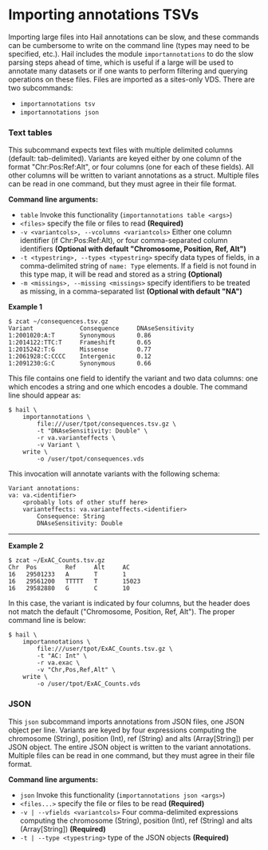 # Importing annotations TSVs

Importing large files into Hail annotations can be slow, and these commands can be cumbersome to write on the command line (types may need to be specified, etc.).  Hail includes the module `importannotations` to do the slow parsing steps ahead of time, which is useful if a large will be used to annotate many datasets or if one wants to perform filtering and querying operations on these files.  Files are imported as a sites-only VDS.  There are two subcommands:
 - `importannotations tsv`
 - `importannotations json`

### Text tables

This subcommand expects text files with multiple delimited columns (default: tab-delimited).  Variants are keyed either by one column of the format "Chr:Pos:Ref:Alt", or four columns (one for each of these fields).  All other columns will be written to variant annotations as a struct.  Multiple files can be read in one command, but they must agree in their file format.

**Command line arguments:**
- `table` Invoke this functionality (`importannotations table <args>`)
- `<files>` specify the file or files to read **(Required)**
 - `-v <variantcols>, --vcolumns <variantcols>` Either one column identifier (if Chr:Pos:Ref:Alt), or four comma-separated column identifiers **(Optional with default "Chromosome, Position, Ref, Alt")**
 - `-t <typestring>, --types <typestring>` specify data types of fields, in a comma-delimited string of `name: Type` elements.  If a field is not found in this type map, it will be read and stored as a string **(Optional)** 
 - `-m <missings>, --missing <missings>` specify identifiers to be treated as missing, in a comma-separated list **(Optional with default "NA")** 

**Example 1**
```
$ zcat ~/consequences.tsv.gz
Variant             Consequence     DNAseSensitivity
1:2001020:A:T       Synonymous      0.86
1:2014122:TTC:T     Frameshift      0.65
1:2015242:T:G       Missense        0.77
1:2061928:C:CCCC    Intergenic      0.12
1:2091230:G:C       Synonymous      0.66
```

This file contains one field to identify the variant and two data columns: one which encodes a string and one which encodes a double.  The command line should appear as:

```
$ hail \
    importannotations \
        file:///user/tpot/consequences.tsv.gz \
        -t "DNAseSensitivity: Double" \
        -r va.varianteffects \
        -v Variant \
    write \
        -o /user/tpot/consequences.vds
```

This invocation will annotate variants with the following schema:

```
Variant annotations:  
va: va.<identifier>
    <probably lots of other stuff here>
    varianteffects: va.varianteffects.<identifier>
        Consequence: String
        DNAseSensitivity: Double
```

____

**Example 2**

```
$ zcat ~/ExAC_Counts.tsv.gz
Chr  Pos        Ref     Alt     AC
16   29501233   A       T       1
16   29561200   TTTTT   T       15023
16   29582880   G       C       10

```

In this case, the variant is indicated by four columns, but the header does not match the default ("Chromosome, Position, Ref, Alt").  The proper command line is below:

```
$ hail \
    importannotations \
        file:///user/tpot/ExAC_Counts.tsv.gz \
        -t "AC: Int" \
        -r va.exac \
        -v "Chr,Pos,Ref,Alt" \
    write \
        -o /user/tpot/ExAC_Counts.vds
```

### JSON

This `json` subcommand imports annotations from JSON files, one JSON object per line.  Variants are keyed by four expressions computing the chromosome (String), position (Int), ref (String) and alts (Array[String]) per JSON object.  The entire JSON object is written to the variant annotations.  Multiple files can be read in one command, but they must agree in their file format.

**Command line arguments:**

- `json` Invoke this functionality (`importannotations json <args>`)
- `<files...>` specify the file or files to be read **(Required)**
- `-v | --vfields <variantcols>` Four comma-delimited expressions computing the chromosome (String), position (Int), ref (String) and alts (Array[String]) **(Required)**
- `-t | --type <typestring>` type of the JSON objects  **(Required)**
